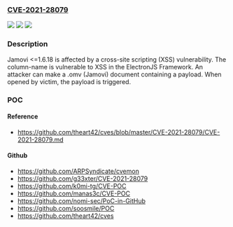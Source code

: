 ### [CVE-2021-28079](https://cve.mitre.org/cgi-bin/cvename.cgi?name=CVE-2021-28079)
![](https://img.shields.io/static/v1?label=Product&message=n%2Fa&color=blue)
![](https://img.shields.io/static/v1?label=Version&message=n%2Fa&color=blue)
![](https://img.shields.io/static/v1?label=Vulnerability&message=n%2Fa&color=brighgreen)

### Description

Jamovi <=1.6.18 is affected by a cross-site scripting (XSS) vulnerability. The column-name is vulnerable to XSS in the ElectronJS Framework. An attacker can make a .omv (Jamovi) document containing a payload. When opened by victim, the payload is triggered.

### POC

#### Reference
- https://github.com/theart42/cves/blob/master/CVE-2021-28079/CVE-2021-28079.md

#### Github
- https://github.com/ARPSyndicate/cvemon
- https://github.com/g33xter/CVE-2021-28079
- https://github.com/k0mi-tg/CVE-POC
- https://github.com/manas3c/CVE-POC
- https://github.com/nomi-sec/PoC-in-GitHub
- https://github.com/soosmile/POC
- https://github.com/theart42/cves


